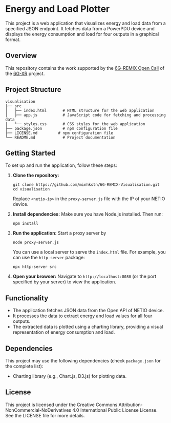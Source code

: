 # Energy and Load Plotter

This project is a web application that visualizes energy and load data from a specified JSON endpoint. It fetches data from a PowerPDU device and displays the energy consumption and load for four outputs in a graphical format.

## Overview
This repository contains the work supported by the [6G-REMIX Open Call](https://6g-xr.eu/open-calls/oc2-results/) of the [6G-XR](https://6g-xr.eu) project.

## Project Structure

```
visualisation
├── src
│   ├── index.html       # HTML structure for the web application
│   ├── app.js           # JavaScript code for fetching and processing data
│   └── styles.css       # CSS styles for the web application
├── package.json         # npm configuration file
├── LICENSE.md         # npm configuration file
└── README.md            # Project documentation
```

## Getting Started

To set up and run the application, follow these steps:

1. **Clone the repository:**
   ```
   git clone https://github.com/minhkstn/6G-REMIX-Visualisation.git
   cd visualisation
   ```

   Replace `<netio-ip>` in the `proxy-server.js` file with the IP of your NETIO device.

2. **Install dependencies:**
   Make sure you have Node.js installed. Then run:
   ```
   npm install
   ```

3. **Run the application:**
   Start a proxy server by 
   ```
   node proxy-server.js
   ```
   
   You can use a local server to serve the `index.html` file. For example, you can use the `http-server` package:
   ```
   npx http-server src
   ```

4. **Open your browser:**
   Navigate to `http://localhost:8080` (or the port specified by your server) to view the application.

## Functionality

- The application fetches JSON data from the Open API of NETIO device.
- It processes the data to extract energy and load values for all four outputs.
- The extracted data is plotted using a charting library, providing a visual representation of energy consumption and load.

## Dependencies

This project may use the following dependencies (check `package.json` for the complete list):

- Charting library (e.g., Chart.js, D3.js) for plotting data.

## License

This project is licensed under the Creative Commons Attribution-NonCommercial-NoDerivatives 4.0 International Public License License. See the LICENSE file for more details.

